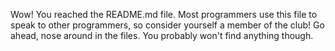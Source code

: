 Wow! You reached the README.md file. Most programmers use this file to speak to other programmers, so consider yourself a member of the club!
Go ahead, nose around in the files. You probably won't find anything though.